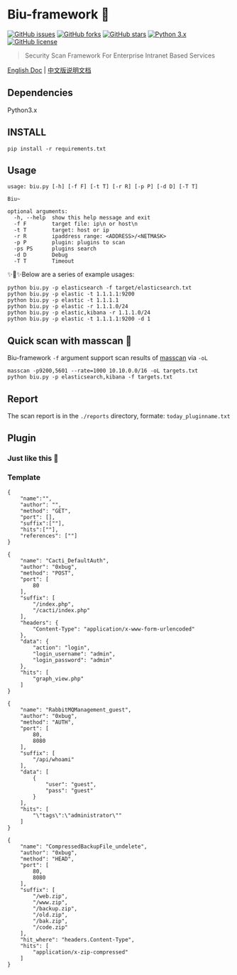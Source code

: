 # Biu-framework 🚀
[![GitHub issues](https://img.shields.io/github/issues/0xbug/Biu-framework.svg)](https://github.com/0xbug/Biu-framework/issues)
[![GitHub forks](https://img.shields.io/github/forks/0xbug/Biu-framework.svg)](https://github.com/0xbug/Biu-framework/network)
[![GitHub stars](https://img.shields.io/github/stars/0xbug/Biu-framework.svg)](https://github.com/0xbug/Biu-framework/stargazers)
[![Python 3.x](https://img.shields.io/badge/python-3.x-yellow.svg)](https://www.python.org/) 
[![GitHub license](https://img.shields.io/badge/license-GPLv3-blue.svg)](https://raw.githubusercontent.com/0xbug/Biu-framework/master/LICENSE)

> Security Scan Framework For Enterprise Intranet Based Services

[English Doc](https://github.com/0xbug/Biu-framework/blob/master/README.md) | [中文版说明文档](https://github.com/0xbug/Biu-framework/blob/master/README_zh.md)

## Dependencies

Python3.x

## INSTALL

```
pip install -r requirements.txt
```

## Usage

```
usage: biu.py [-h] [-f F] [-t T] [-r R] [-p P] [-d D] [-T T]

Biu~

optional arguments:
  -h, --help  show this help message and exit
  -f F        target file: ip\n or host\n
  -t T        target: host or ip
  -r R        ipaddress range: <ADDRESS>/<NETMASK>
  -p P        plugin: plugins to scan
  -ps PS      plugins search
  -d D        Debug
  -T T        Timeout

```
✨🍰✨Below are a series of example usages:

```
python biu.py -p elasticsearch -f target/elasticsearch.txt
python biu.py -p elastic -t 1.1.1.1:9200
python biu.py -p elastic -t 1.1.1.1
python biu.py -p elastic -r 1.1.1.0/24
python biu.py -p elastic,kibana -r 1.1.1.0/24
python biu.py -p elastic -t 1.1.1.1:9200 -d 1
```

## Quick scan with masscan 🚀

Biu-framework `-f` argument support scan results of [masscan](https://github.com/robertdavidgraham/masscan) via `-oL`

```
masscan -p9200,5601 --rate=1000 10.10.0.0/16 -oL targets.txt
python biu.py -p elasticsearch,kibana -f targets.txt

```

## Report

The scan report is in the `./reports` directory, formate: `today_pluginname.txt`

## Plugin

### Just like this 🚀

### Template
```
{
    "name":"",
    "author": "",
    "method": "GET",
    "port": [],
    "suffix":[""],
    "hits":[""],
    "references": [""]
}
```


```
{
    "name": "Cacti_DefaultAuth",
    "author": "0xbug",
    "method": "POST",
    "port": [
        80
    ],
    "suffix": [
        "/index.php",
        "/cacti/index.php"
    ],
    "headers": {
        "Content-Type": "application/x-www-form-urlencoded"
    },
    "data": {
        "action": "login",
        "login_username": "admin",
        "login_password": "admin"
    },
    "hits": [
        "graph_view.php"
    ]
}
```



```
{
    "name": "RabbitMQManagement_guest",
    "author": "0xbug",
    "method": "AUTH",
    "port": [
        80,
        8080
    ],
    "suffix": [
        "/api/whoami"
    ],
    "data": [
        {
            "user": "guest",
            "pass": "guest"
        }
    ],
    "hits": [
        "\"tags\":\"administrator\""
    ]
}

```



```
{
    "name": "CompressedBackupFile_undelete",
    "author": "0xbug",
    "method": "HEAD",
    "port": [
        80,
        8080
    ],
    "suffix": [
        "/web.zip",
        "/www.zip",
        "/backup.zip",
        "/old.zip",
        "/bak.zip",
        "/code.zip"
    ],
    "hit_where": "headers.Content-Type",
    "hits": [
        "application/x-zip-compressed"
    ]
}
```
